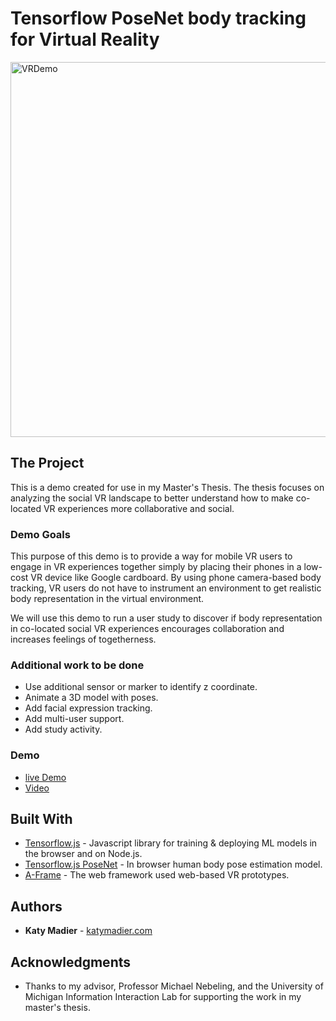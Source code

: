# Tensorflow PoseNet body tracking for Virtual Reality

<img src="https://github.com/katymadier/katymadier.github.io/tree/master/demos/tsbodytrackin.gif" alt="VRDemo" style="width: 600px;"/>

## The Project

This is a demo created for use in my Master's Thesis. The thesis focuses on analyzing the social VR landscape to better understand how to make co-located VR experiences more collaborative and social.

### Demo Goals

This purpose of this demo is to provide a way for mobile VR users to engage in VR experiences together simply by placing their phones in a low-cost VR device like Google cardboard. By using phone camera-based body tracking, VR users do not have to instrument an environment to get realistic body representation in the virtual environment.

We will use this demo to run a user study to discover if body representation in co-located social VR experiences encourages collaboration and increases feelings of togetherness.

### Additional work to be done

* Use additional sensor or marker to identify z coordinate.
* Animate a 3D model with poses.
* Add facial expression tracking.
* Add multi-user support.
* Add study activity.


### Demo

* [live Demo](https://github.com/katymadier/katymadier.github.io/tree/master/demos/tsbodytracking)<br>
* [Video](https://www.useloom.com/share/eed34684bea44e429b0f9992f2712f6f)<br>


## Built With

* [Tensorflow.js](https://js.tensorflow.org/) - Javascript library for training & deploying ML models in the browser and on Node.js.
* [Tensorflow.js PoseNet](https://github.com/tensorflow/tfjs-models/tree/master/posenet) - In browser human body pose estimation model.
* [A-Frame](https://aframe.io/) - The web framework used web-based VR prototypes.


## Authors

* **Katy Madier** - [katymadier.com](https://katymadier.com)


## Acknowledgments

* Thanks to my advisor, Professor Michael Nebeling, and the University of Michigan Information Interaction Lab for supporting the work in my master's thesis.
